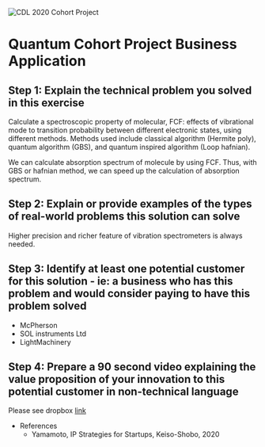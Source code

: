 ![CDL 2020 Cohort Project](../figures/CDL_logo.jpg)
# Quantum Cohort Project Business Application
## Step 1: Explain the technical problem you solved in this exercise

Calculate a spectroscopic property of molecular, FCF: effects of vibrational mode to transition probability between different electronic states, using different methods.  Methods used include classical algorithm (Hermite poly), quantum algorithm (GBS), and quantum inspired algorithm (Loop hafnian).

We can calculate absorption spectrum of molecule by using FCF. Thus, with GBS or hafnian method, we can speed up the calculation of absorption spectrum.

## Step 2: Explain or provide examples of the types of real-world problems this solution can solve

Higher precision and richer feature of vibration spectrometers is always needed.

## Step 3: Identify at least one potential customer for this solution - ie: a business who has this problem and would consider paying to have this problem solved

- McPherson
- SOL instruments Ltd
- LightMachinery

## Step 4: Prepare a 90 second video explaining the value proposition of your innovation to this potential customer in non-technical language
Please see dropbox [link](https://www.dropbox.com/s/5cc0jmb83ysicoi/cdl-all.mov?dl=0)
- References 
  - Yamamoto, IP Strategies for Startups, Keiso-Shobo, 2020
